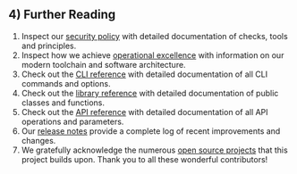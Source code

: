 ## 4) Further Reading

1. Inspect our
   [security policy](https://aignostics.readthedocs.io/en/latest/security.html)
   with detailed documentation of checks, tools and principles.
1. Inspect how we achieve
   [operational excellence](https://aignostics.readthedocs.io/en/latest/operational_excellence.html)
   with information on our modern toolchain and software architecture.
2. Check out the
   [CLI reference](https://aignostics.readthedocs.io/en/latest/cli_reference.html)
   with detailed documentation of all CLI commands and options.
3. Check out the
   [library reference](https://aignostics.readthedocs.io/en/latest/lib_reference.html)
   with detailed documentation of public classes and functions.
4. Check out the
   [API reference](https://aignostics.readthedocs.io/en/latest/api_reference_v1.html)
   with detailed documentation of all API operations and parameters.
5. Our
   [release notes](https://aignostics.readthedocs.io/en/latest/release-notes.html)
   provide a complete log of recent improvements and changes.
6. We gratefully acknowledge the numerous
   [open source projects](https://aignostics.readthedocs.io/en/latest/attributions.html)
   that this project builds upon. Thank you to all these wonderful contributors!

